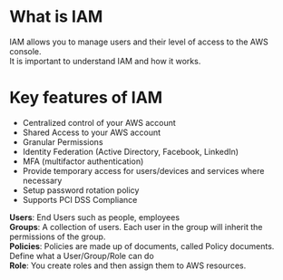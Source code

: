 # What is IAM
IAM allows you to manage users and their level of access to the AWS console.  
It is important to understand IAM and how it works.

# Key features of IAM
* Centralized control of your AWS account
* Shared Access to your AWS account
* Granular Permissions
* Identity Federation (Active Directory, Facebook, LinkedIn)
* MFA (multifactor authentication)
* Provide temporary access for users/devices and services where necessary
* Setup password rotation policy
* Supports PCI DSS Compliance

**Users**: End Users such as people, employees  
**Groups**: A collection of users. Each user in the group will inherit the permissions of the group.  
**Policies**: Policies are made up of documents, called Policy documents. Define what a User/Group/Role can do  
**Role**: You create roles and then assign them to AWS resources.  


